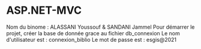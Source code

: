 # ASP.NET-MVC
Nom du binome : ALASSANI Youssouf & SANDANI Jammel
Pour démarrer le projet, créer la base de donnée grace au fichier db_connexion
Le nom d'utilisateur est : connexion_biblio
Le mot de passe est : esgis@2021
